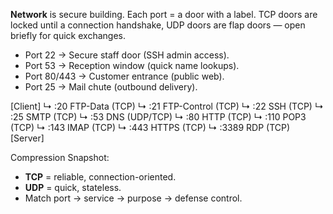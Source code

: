 **Network** is secure building. Each port = a door with a label. TCP doors are locked until a connection handshake, UDP doors are flap doors — open briefly for quick exchanges.

- Port 22 → Secure staff door (SSH admin access).
- Port 53 → Reception window (quick name lookups).
- Port 80/443 → Customer entrance (public web).
- Port 25 → Mail chute (outbound delivery).

[Client]
    ↳ :20 FTP-Data (TCP)
    ↳ :21 FTP-Control (TCP)
    ↳ :22 SSH (TCP)
    ↳ :25 SMTP (TCP)
    ↳ :53 DNS (UDP/TCP)
    ↳ :80 HTTP (TCP)
    ↳ :110 POP3 (TCP)
    ↳ :143 IMAP (TCP)
    ↳ :443 HTTPS (TCP)
    ↳ :3389 RDP (TCP)
[Server]

Compression Snapshot:

- **TCP** = reliable, connection-oriented.
- **UDP** = quick, stateless.
- Match port → service → purpose → defense control.